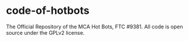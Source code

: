 # code-of-hotbots

The Official Repository of the MCA Hot Bots, FTC #9381. All code is open source under the GPLv2 license.
